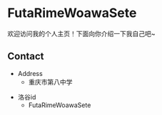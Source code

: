 # FutaRimeWoawaSete

欢迎访问我的个人主页！下面向你介绍一下我自己吧\~

<!-- .slide -->

## Contact

- Address
  - 重庆市第八中学

<!-- .slide vertical=true -->

- 洛谷id  
  - FutaRimeWoawaSete

<!-- .slide -->